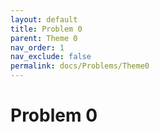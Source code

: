 ```yaml
---
layout: default
title: Problem 0
parent: Theme 0
nav_order: 1
nav_exclude: false
permalink: docs/Problems/Theme0
---
```

# Problem 0